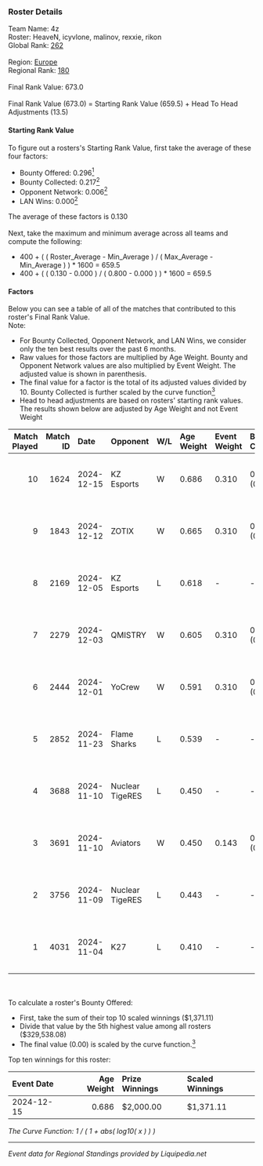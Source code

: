 ### Roster Details<br />
Team Name: 4z<br />
Roster: HeaveN, icyvlone, malinov, rexxie, rikon<br />
Global Rank: [262](../standings_global.md)<br />
<br />
Region: [Europe]( ../standings_europe.md)<br />
Regional Rank: [180]( ../standings_europe.md)<br />
<br />
Final Rank Value:  673.0<br />
<br />
Final Rank Value (673.0) = Starting Rank Value (659.5) + Head To Head Adjustments (13.5)<br />

#### Starting Rank Value<br />
To figure out a rosters's Starting Rank Value, first take the average of these four factors:<br />
- Bounty Offered: 0.296[<sup>1</sup>](#table2)
- Bounty Collected: 0.217[<sup>2</sup>](#table1)
- Opponent Network: 0.006[<sup>2</sup>](#table1)
- LAN Wins: 0.000[<sup>2</sup>](#table1)

The average of these factors is 0.130<br />
<br />
Next, take the maximum and minimum average across all teams and compute the following:<br />
- 400 + ( ( Roster_Average - Min_Average ) / ( Max_Average - Min_Average ) ) * 1600 = 659.5
- 400 + ( ( 0.130 - 0.000 ) / ( 0.800 - 0.000 ) ) * 1600 = 659.5


#### Factors<br />
Below you can see a table of all of the matches that contributed to this roster's Final Rank Value.<br />
Note:<br />

- For Bounty Collected, Opponent Network, and LAN Wins, we consider only the ten best results over the past 6 months.
- Raw values for those factors are multiplied by Age Weight. Bounty and Opponent Network values are also multiplied by Event Weight. The adjusted value is shown in parenthesis.
- The final value for a factor is the total of its adjusted values divided by 10. Bounty Collected is further scaled by the curve function[<sup>3</sup>](#curveFunction)
- Head to head adjustments are based on rosters' starting rank values. The results shown below are adjusted by Age Weight and not Event Weight
<span id="table1"></span><br />


| Match Played | Match ID | Date       | Opponent        | W/L | Age Weight | Event Weight | Bounty Collected | Opponent Network | LAN Wins  | H2H Adj. | Roster                                   |
| -: | -: | :- | :- | :- | :- | :- | :- | :- | :- | -: | :- |
|           10 |     1624 | 2024-12-15 | KZ Esports      | W   | 0.686      | 0.310        | 0.009 (0.002)    | 0.112 (0.024)    | 0 (0.000) |    12.00 | HeaveN, icyvlone, malinov, rexxie, rikon |
|            9 |     1843 | 2024-12-12 | ZOTIX           | W   | 0.665      | 0.310        | 0.001 (0.000)    | 0.147 (0.030)    | 0 (0.000) |    10.61 | HeaveN, icyvlone, malinov, rexxie, rikon |
|            8 |     2169 | 2024-12-05 | KZ Esports      | L   | 0.618      | -            | -                | -                | -         |    -8.46 | HeaveN, icyvlone, malinov, rexxie, rikon |
|            7 |     2279 | 2024-12-03 | QMISTRY         | W   | 0.605      | 0.310        | 0.001 (0.000)    | 0.027 (0.005)    | 0 (0.000) |     8.88 | HeaveN, icyvlone, malinov, rexxie, rikon |
|            6 |     2444 | 2024-12-01 | YoCrew          | W   | 0.591      | 0.310        | 0.001 (0.000)    | 0.029 (0.005)    | 0 (0.000) |     6.15 | HeaveN, icyvlone, malinov, rexxie, rikon |
|            5 |     2852 | 2024-11-23 | Flame Sharks    | L   | 0.539      | -            | -                | -                | -         |    -8.42 | fate, icyvlone, malinov, rexxie, rikon   |
|            4 |     3688 | 2024-11-10 | Nuclear TigeRES | L   | 0.450      | -            | -                | -                | -         |    -3.68 | fate, HeaveN, icyvlone, rexxie, rikon    |
|            3 |     3691 | 2024-11-10 | Aviators        | W   | 0.450      | 0.143        | 0.000 (0.000)    | 0.000 (0.000)    | 0 (0.000) |     2.75 | fate, HeaveN, icyvlone, rexxie, rikon    |
|            2 |     3756 | 2024-11-09 | Nuclear TigeRES | L   | 0.443      | -            | -                | -                | -         |    -3.64 | fate, HeaveN, icyvlone, rexxie, rikon    |
|            1 |     4031 | 2024-11-04 | K27             | L   | 0.410      | -            | -                | -                | -         |    -2.71 | fate, HeaveN, icyvlone, rexxie, rikon    |

<br />
<span id="table2"></span><br />
To calculate a roster's Bounty Offered:<br />

- First, take the sum of their top 10 scaled winnings ($1,371.11)
- Divide that value by the 5th highest value among all rosters ($329,538.08)
- The final value (0.00) is scaled by the curve function.[<sup>3</sup>](#curveFunction)

Top ten winnings for this roster:<br />

| Event Date | Age Weight | Prize Winnings | Scaled Winnings |
| :- | -: | :- | :- |
| 2024-12-15 |      0.686 | $2,000.00      | $1,371.11       |


<span id="curveFunction"></span>_The Curve Function: 1 / ( 1 + abs( log10( x ) ) )_<br />

---
_Event data for Regional Standings provided by Liquipedia.net_<br />
